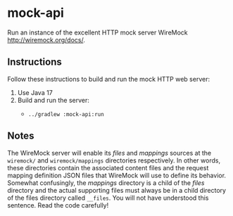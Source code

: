 # mock-api

Run an instance of the excellent HTTP mock server WireMock <http://wiremock.org/docs/>.

## Instructions

Follow these instructions to build and run the mock HTTP web server:

1. Use Java 17
2. Build and run the server:
   * ```shell
     ../gradlew :mock-api:run
     ```


## Notes

The WireMock server will enable its *files* and *mappings* sources at the `wiremock/` and `wiremock/mappings` 
directories respectively. In other words, these directories contain the associated content files and the request mapping
definition JSON files that WireMock will use to define its behavior. Somewhat confusingly, the *mappings* directory is a
child of the *files* directory and the actual supporting files must always be in a child directory of the files directory
called `__files`. You will not have understood this sentence. Read the code carefully!
